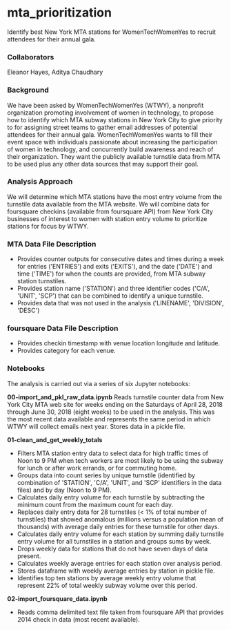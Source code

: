 # mta_prioritization
Identify best New York MTA stations for WomenTechWomenYes to recruit attendees for their annual gala.

### Collaborators
Eleanor Hayes, Aditya Chaudhary

### Background
We have been asked by WomenTechWomenYes (WTWY), a nonprofit organization promoting involvement of women in technology, to propose how to identify which MTA subway stations in New York City to give priority to for assigning street teams to gather email addresses of potential attendees for their annual gala.  WomenTechWomenYes wants to fill their event space with individuals passionate about increasing the participation of women in technology, and concurrently build awareness and reach of their organization. They want the publicly available turnstile data from MTA to be used plus any other data sources that may support their goal.

### Analysis Approach
We will determine which MTA stations have the most entry volume from the turnstile data available from the MTA website.  We will combine data for foursquare checkins (available from foursquare API) from  New York City businesses of interest to women with station entry volume to prioritize stations for focus by WTWY.

### MTA Data File Description
* Provides counter outputs for consecutive dates and times during a week for entries ('ENTRIES') and exits ('EXITS'), and the date ('DATE') and time ('TIME') for when the counts are provided, from MTA subway station turnstiles.
* Provides station name ('STATION') and three identifier codes ('C/A', 'UNIT', 'SCP') that can be combined to identify a unique turnstile.
* Provides data that was not used in the analysis ('LINENAME', 'DIVISION', 'DESC')

### foursquare Data File Description
* Provides checkin timestamp with venue location longitude and latitude.
* Provides category for each venue.

### Notebooks
The analysis is carried out via a series of six Jupyter notebooks:

**00-import_and_pkl_raw_data.ipynb**
Reads turnstile counter data from New York City MTA web site for weeks ending on the Saturdays of April 28, 2018 through June 30, 2018 (eight weeks) to be used in the analysis.  This was the most recent data available and represents the same period in which WTWY will collect emails next year.  Stores data in a pickle file.

**01-clean_and_get_weekly_totals**
* Filters MTA station entry data to select data for high traffic times of Noon to 9 PM when tech workers are most likely to be using the subway for lunch or after work errands, or for commuting home.
* Groups data into count series by unique turnstile (identified by combination of 'STATION', 'C/A', 'UNIT', and 'SCP' identifiers in the data files) and by day (Noon to 9 PM).
* Calculates daily entry volume for each turnstile by subtracting the minimum count from the maximum count for each day.
* Replaces daily entry data for 28 turnstiles (< 1% of total number of turnstiles) that showed anomalous (millions versus a population mean of thousands) with average daily entries for these turnstile for other days.
* Calculates daily entry volume for each station by summing daily turnstile entry volume for all turnstiles in a station and groups sums by week.
* Drops weekly data for stations that do not have seven days of data present.
* Calculates weekly average entries for each station over analysis period.
* Stores dataframe with weekly average entries by station in pickle file.
* Identifies top ten stations by average weekly entry volume that represent 22% of total weekly subway volume over this period.

**02-import_foursquare_data.ipynb**
* Reads comma delimited text file taken from foursquare API that provides 2014 check in data (most recent available).
